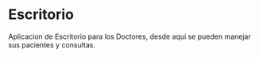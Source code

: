 # Escritorio

Aplicacion de Escritorio para los Doctores, desde aqui se pueden manejar sus pacientes y consultas.
